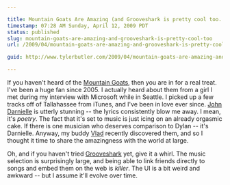 ```yaml
---

title: Mountain Goats Are Amazing (and Grooveshark is pretty cool too...)
timestamp: 07:28 AM Sunday, April 12, 2009 PDT
status: published
slug: mountain-goats-are-amazing-and-grooveshark-is-pretty-cool-too
url: /2009/04/mountain-goats-are-amazing-and-grooveshark-is-pretty-cool-too/

guid: http://www.tylerbutler.com/2009/04/mountain-goats-are-amazing-and-grooveshark-is-pretty-cool-too/

---
```


If you haven't heard of the [Mountain Goats][1], then you are in for a real
treat. I've been a huge fan since 2005. I actually heard about them from a
girl I met during my interview with Microsoft while in Seattle. I picked up a
few tracks off of Tallahassee from iTunes, and I've been in love ever since.
[John Darnielle][2] is utterly stunning -- the lyrics consistently blow me
away. I mean, it's _poetry_. The fact that it's set to music is just icing on
an already orgasmic cake. If there is one musician who deserves comparison to
Dylan -- it's Darnielle. Anyway, my buddy [Vlad][3] recently discovered them,
and so I thought it time to share the amazingness with the world at large.

Oh, and if you haven't tried [Grooveshark][4] yet, give it a whirl. The music
selection is surprisingly large, and being able to link friends directly to
songs and embed them on the web is _killer_. The UI is a bit weird and awkward
-- but I assume it'll evolve over time.

   [1]: http://www.mountain-goats.com
   [2]: http://en.wikipedia.org/wiki/John_Darnielle
   [3]: http://twitter.com/vandrijevik
   [4]: http://www.grooveshark.com
